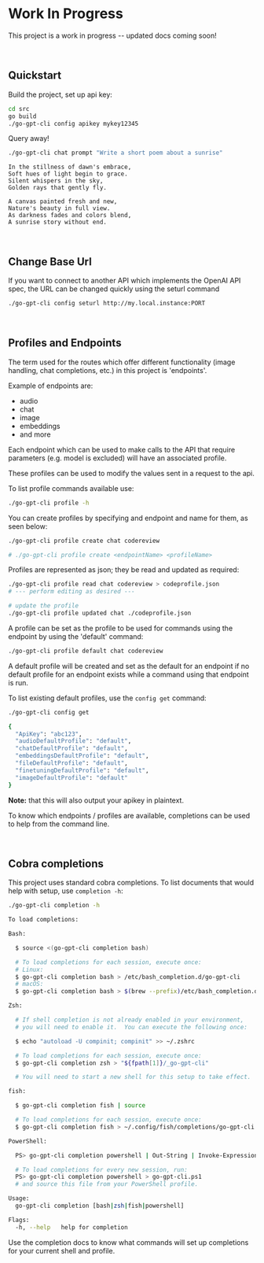 # Work In Progress

This project is a work in progress -- updated docs coming soon! 

<br/>

## Quickstart

Build the project, set up api key:

``` bash
cd src
go build
./go-gpt-cli config apikey mykey12345
```

Query away!

``` bash
./go-gpt-cli chat prompt "Write a short poem about a sunrise"
```
```
In the stillness of dawn's embrace,
Soft hues of light begin to grace.
Silent whispers in the sky,
Golden rays that gently fly.

A canvas painted fresh and new,
Nature's beauty in full view.
As darkness fades and colors blend,
A sunrise story without end.
```

<br/>

## Change Base Url  

If you want to connect to another API which implements the OpenAI API spec, the URL can be changed quickly using the seturl command

``` bash
./go-gpt-cli config seturl http://my.local.instance:PORT
```

<br/>

## Profiles and Endpoints

The term used for the routes which offer different functionality (image handling, chat completions, etc.) in this project is 'endpoints'.

Example of endpoints are:

- audio
- chat
- image
- embeddings
- and more

Each endpoint which can be used to make calls to the API that require parameters (e.g. model is excluded) will have an associated profile.

These profiles can be used to modify the values sent in a request to the api.

To list profile commands available use:

``` bash
./go-gpt-cli profile -h
```

You can create profiles by specifying and endpoint and name for them, as seen below:

``` bash
./go-gpt-cli profile create chat codereview

# ./go-gpt-cli profile create <endpointName> <profileName>
```

Profiles are represented as json; they be read and updated as required:

``` bash
./go-gpt-cli profile read chat codereview > codeprofile.json
# --- perform editing as desired ---

# update the profile
./go-gpt-cli profile updated chat ./codeprofile.json
```

A profile can be set as the profile to be used for commands using the endpoint by using the 'default' command:

``` bash
./go-gpt-cli profile default chat codereview
```

A default profile will be created and set as the default for an endpoint if no default profile for an endpoint exists while a command using that endpoint is run.

To list existing default profiles, use the ```config get``` command:

``` bash
./go-gpt-cli config get

{
  "ApiKey": "abc123",
  "audioDefaultProfile": "default",
  "chatDefaultProfile": "default",
  "embeddingsDefaultProfile": "default",
  "fileDefaultProfile": "default",
  "finetuningDefaultProfile": "default",
  "imageDefaultProfile": "default"
}

```

**Note:** that this will also output your apikey in plaintext.

To know which endpoints / profiles are available, completions can be used to help from the command line.

<br/>

## Cobra completions

This project uses standard cobra completions. To list documents that would help with setup, use ```completion -h```:

``` bash
./go-gpt-cli completion -h

To load completions:

Bash:

  $ source <(go-gpt-cli completion bash)

  # To load completions for each session, execute once:
  # Linux:
  $ go-gpt-cli completion bash > /etc/bash_completion.d/go-gpt-cli
  # macOS:
  $ go-gpt-cli completion bash > $(brew --prefix)/etc/bash_completion.d/go-gpt-cli

Zsh:

  # If shell completion is not already enabled in your environment,
  # you will need to enable it.  You can execute the following once:

  $ echo "autoload -U compinit; compinit" >> ~/.zshrc

  # To load completions for each session, execute once:
  $ go-gpt-cli completion zsh > "${fpath[1]}/_go-gpt-cli"

  # You will need to start a new shell for this setup to take effect.

fish:

  $ go-gpt-cli completion fish | source

  # To load completions for each session, execute once:
  $ go-gpt-cli completion fish > ~/.config/fish/completions/go-gpt-cli.fish

PowerShell:

  PS> go-gpt-cli completion powershell | Out-String | Invoke-Expression

  # To load completions for every new session, run:
  PS> go-gpt-cli completion powershell > go-gpt-cli.ps1
  # and source this file from your PowerShell profile.

Usage:
  go-gpt-cli completion [bash|zsh|fish|powershell]

Flags:
  -h, --help   help for completion
```

Use the completion docs to know what commands will set up completions for your current shell and profile.

